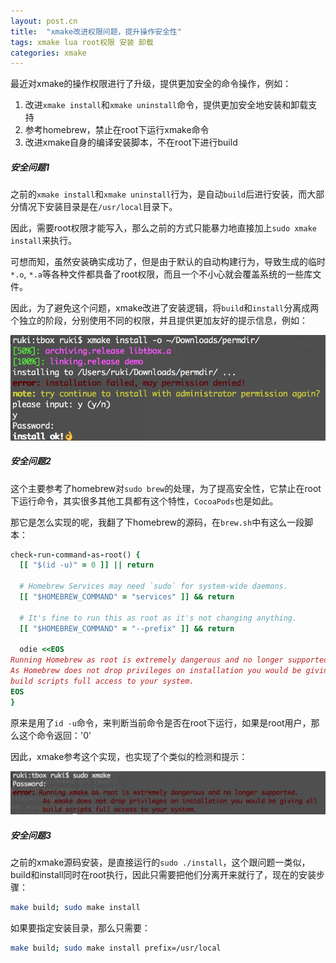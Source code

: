 ```yaml
---
layout: post.cn
title:  "xmake改进权限问题，提升操作安全性"
tags: xmake lua root权限 安装 卸载
categories: xmake
---
```


最近对xmake的操作权限进行了升级，提供更加安全的命令操作，例如：

1. 改进`xmake install`和`xmake uninstall`命令，提供更加安全地安装和卸载支持
2. 参考homebrew，禁止在root下运行xmake命令
3. 改进xmake自身的编译安装脚本，不在root下进行build

##### 安全问题1

之前的`xmake install`和`xmake uninstall`行为，是自动`build`后进行安装，而大部分情况下安装目录是在`/usr/local`目录下。

因此，需要root权限才能写入，那么之前的方式只能暴力地直接加上`sudo xmake install`来执行。

可想而知，虽然安装确实成功了，但是由于默认的自动构建行为，导致生成的临时`*.o`, `*.a`等各种文件都具备了root权限，而且一个不小心就会覆盖系统的一些库文件。

因此，为了避免这个问题，xmake改进了安装逻辑，将`build`和`install`分离成两个独立的阶段，分别使用不同的权限，并且提供更加友好的提示信息，例如：

![safer_installation](/static/img/xmake/safer_installation.png)






##### 安全问题2

这个主要参考了homebrew对`sudo brew`的处理，为了提高安全性，它禁止在root下运行命令，其实很多其他工具都有这个特性，`CocoaPods`也是如此。

那它是怎么实现的呢，我翻了下homebrew的源码，在`brew.sh`中有这么一段脚本：

```ruby
check-run-command-as-root() {
  [[ "$(id -u)" = 0 ]] || return

  # Homebrew Services may need `sudo` for system-wide daemons.
  [[ "$HOMEBREW_COMMAND" = "services" ]] && return

  # It's fine to run this as root as it's not changing anything.
  [[ "$HOMEBREW_COMMAND" = "--prefix" ]] && return

  odie <<EOS
Running Homebrew as root is extremely dangerous and no longer supported.
As Homebrew does not drop privileges on installation you would be giving all
build scripts full access to your system.
EOS
}
```

原来是用了`id -u`命令，来判断当前命令是否在root下运行，如果是root用户，那么这个命令返回：'0'

因此，xmake参考这个实现，也实现了个类似的检测和提示：

![check_root](/static/img/xmake/check_root.png)


##### 安全问题3

之前的xmake源码安装，是直接运行的`sudo ./install`，这个跟问题一类似，build和install同时在root执行，因此只需要把他们分离开来就行了，现在的安装步骤：

```bash
make build; sudo make install
```

如果要指定安装目录，那么只需要：

```bash
make build; sudo make install prefix=/usr/local
```
